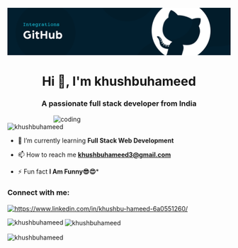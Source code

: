 ![logo](https://github.com/khushbuhameed/khushbuhameed/blob/main/banner.png)
<h1 align="center">Hi 👋, I'm khushbuhameed</h1>
<h3 align="center">A passionate full stack developer from India</h3>
<img align = "right" alt ="coding" width="400" src="https://images.lemonly.com/wp-content/uploads/2018/08/07150313/Homebase_Thumb_v01.gif">

<p align="left"> <img src="https://komarev.com/ghpvc/?username=khushbuhameed&label=Profile%20views&color=0e75b6&style=flat" alt="khushbuhameed" /> </p>

- 🌱 I’m currently learning **Full Stack Web Development**

- 📫 How to reach me **khushbuhameed3@gmail.com**

- ⚡ Fun fact **I Am Funny😎😍***

<h3 align="left">Connect with me:</h3>
<p align="left">
<a href="https://linkedin.com/in/https://www.linkedin.com/in/khushbu-hameed-6a0551260/" target="blank"><img align="center" src="https://raw.githubusercontent.com/rahuldkjain/github-profile-readme-generator/master/src/images/icons/Social/linked-in-alt.svg" alt="https://www.linkedin.com/in/khushbu-hameed-6a0551260/" height="30" width="40" /></a>
</p>

<p><img align="left" src="https://github-readme-stats.vercel.app/api/top-langs?username=khushbuhameed&show_icons=true&locale=en&layout=compact" alt="khushbuhameed" /></p>

<p>&nbsp;<img align="center" src="https://github-readme-stats.vercel.app/api?username=khushbuhameed&show_icons=true&locale=en" alt="khushbuhameed" /></p>

<p><img align="center" src="https://github-readme-streak-stats.herokuapp.com/?user=khushbuhameed&" alt="khushbuhameed" /></p>
